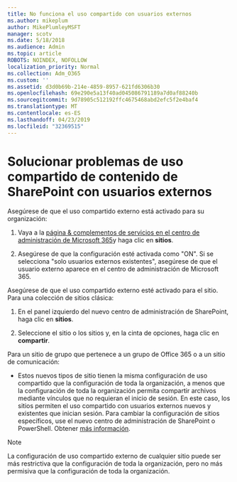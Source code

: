 ```yaml
---
title: No funciona el uso compartido con usuarios externos
ms.author: mikeplum
author: MikePlumleyMSFT
manager: scotv
ms.date: 5/18/2018
ms.audience: Admin
ms.topic: article
ROBOTS: NOINDEX, NOFOLLOW
localization_priority: Normal
ms.collection: Adm_O365
ms.custom: ''
ms.assetid: d3d0b69b-214e-4859-8957-621fd6306b30
ms.openlocfilehash: 69e290e5a13f40ad045086791189a7d0af88240b
ms.sourcegitcommit: 9d78905c512192ffc4675468abd2efc5f2e4baf4
ms.translationtype: MT
ms.contentlocale: es-ES
ms.lasthandoff: 04/23/2019
ms.locfileid: "32369515"
---
```

# <a name="fix-problems-sharing-sharepoint-content-with-external-users"></a>Solucionar problemas de uso compartido de contenido de SharePoint con usuarios externos

Asegúrese de que el uso compartido externo está activado para su organización:
  
1. Vaya a la [página &amp; complementos de servicios en el centro de administración de Microsoft 365](https://portal.office.com/adminportal/home#/Settings/ServicesAndAddIns)y haga clic en **sitios**.
    
2. Asegúrese de que la configuración esté activada como "ON". Si se selecciona "solo usuarios externos existentes", asegúrese de que el usuario externo aparece en el centro de administración de Microsoft 365.
    
Asegúrese de que el uso compartido externo esté activado para el sitio. Para una colección de sitios clásica:
  
1. En el panel izquierdo del nuevo centro de administración de SharePoint, haga clic en **sitios**.
    
2. Seleccione el sitio o los sitios y, en la cinta de opciones, haga clic en **compartir**.
    
Para un sitio de grupo que pertenece a un grupo de Office 365 o a un sitio de comunicación:
  
- Estos nuevos tipos de sitio tienen la misma configuración de uso compartido que la configuración de toda la organización, a menos que la configuración de toda la organización permita compartir archivos mediante vínculos que no requieran el inicio de sesión. En este caso, los sitios permiten el uso compartido con usuarios externos nuevos y existentes que inician sesión. Para cambiar la configuración de sitios específicos, use el nuevo centro de administración de SharePoint o PowerShell. Obtener [más información](https://go.microsoft.com/fwlink/?linkid=871863).
    
> [!NOTE]
> La configuración de uso compartido externo de cualquier sitio puede ser más restrictiva que la configuración de toda la organización, pero no más permisiva que la configuración de toda la organización. 
  

